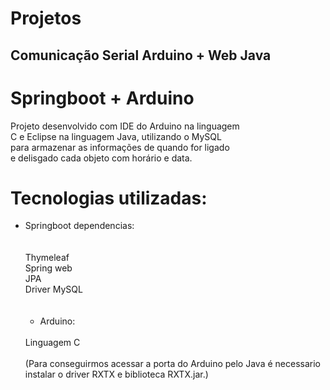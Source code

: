 # Projetos

<h2>Comunicação Serial Arduino + Web Java</h2>
<h1>Springboot + Arduino</h1>
Projeto desenvolvido com IDE do Arduino na linguagem<br>
C e Eclipse na linguagem Java, utilizando o MySQL<br>
para armazenar as informações de quando for ligado<br>
e delisgado cada objeto com horário e data.<br>

<h1>Tecnologias utilizadas:</h1>

- Springboot dependencias:<br>
  <br>
  <br>
Thymeleaf<br>
Spring web<br>
JPA <br>
Driver MySQL<br>  
  <br>
  - Arduino:<br>
  <br>
  Linguagem C<br>
  <br>
  (Para conseguirmos acessar a porta do Arduino pelo Java é necessario instalar o driver RXTX e biblioteca RXTX.jar.)
  
